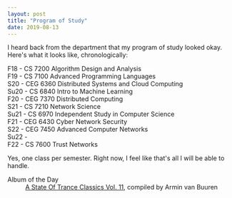 ```yaml
---
layout: post
title: "Program of Study"
date: 2019-08-13
---
```


<p>I heard back from the department that my program of study looked okay. Here's what it looks like, chronologically:</p>

<p>
F18 - CS 7200 Algorithm Design and Analysis<br>
F19 - CS 7100 Advanced Programming Languages<br>
S20 - CEG 6360 Distributed Systems and Cloud Computing<br>
Su20 - CS 6840 Intro to Machine Learning<br>
F20 - CEG 7370 Distributed Computing<br>
S21 - CS 7210 Network Science<br>
Su21 - CS 6970 Independent Study in Computer Science<br>
F21 - CEG 6430 Cyber Network Security<br>
S22 - CEG 7450 Advanced Computer Networks<br>
Su22 - <br>
F22 - CS 7600 Trust Networks<br>
</p>

<p>Yes, one class per semester. Right now, I feel like that's all I will be able to handle.</p>

<dl>
  <dt>Album of the Day</dt>
  <dd><a href="https://www.discogs.com/Various-A-State-Of-Trance-Classics-Vol-11/release/8884839">A State Of Trance Classics Vol. 11</a>, compiled by Armin van Buuren</dd>
</dl>

